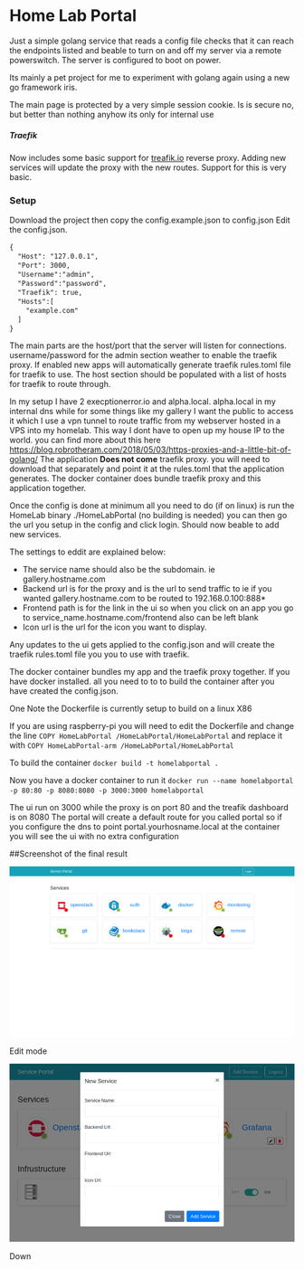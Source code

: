# Home Lab Portal
Just a simple golang service that reads a config file checks that it can reach the endpoints listed and beable to turn on and off my server via a remote powerswitch. The server is configured to boot on power.

Its mainly a pet project for me to experiment with golang again using a new go framework iris. 

The main page is protected by a very simple session cookie. Is is secure no, but better than nothing anyhow its only for internal use 

##### Traefik
Now includes some basic support for [treafik.io](https://traefik.io/) reverse proxy. Adding new services will update the proxy with the new routes. Support for this is very basic.


### Setup
Download the project then copy the config.example.json to config.json
Edit the config.json. 
```
{
  "Host": "127.0.0.1",
  "Port": 3000,
  "Username":"admin",
  "Password":"password",
  "Traefik": true,
  "Hosts":[
    "example.com"
  ]
}
```
The main parts are the host/port that the server will listen for connections.
username/password for the admin section
weather to enable the traefik proxy. If enabled new apps will automatically generate traefik rules.toml file for traefik to use. 
The host section should be populated with a list of hosts for traefik to route through.

In my setup I have 2 execptionerror.io and alpha.local. alpha.local in my internal dns while for some things like my gallery I want the public to access it which I use a vpn tunnel to route traffic from my webserver hosted in a VPS into my homelab. This way I dont have to open up my house IP to the world. you can find more about this here https://blog.robrotheram.com/2018/05/03/https-proxies-and-a-little-bit-of-golang/ 
The application **Does not come** traefik proxy. you will need to download that separately and point it at the rules.toml that the application generates. The docker container does bundle traefik proxy and this application together.

Once the config is done at minimum all you need to do (if on linux) is run the HomeLab binary ./HomeLabPortal (no building is needed) you can then go the url you setup in the config and click login.
Should now beable to add new services.

The settings to eddit are explained below: 
- The service name should also be the subdomain. ie gallery.hostname.com
- Backend url is for the proxy and is the url to send traffic to ie if you wanted gallery.hostname.com to be routed to 192.168.0.100:888*
- Frontend path is for the link in the ui so when you click on an app you go to service_name.hostname.com/frontend also can be left blank
- Icon url is the url for the icon you want to display.

Any updates to the ui gets applied to the config.json and will create the traefik rules.toml file you you to use with traefik.

The docker container bundles my app and the traefik proxy together.
If you have docker installed. all you need to to to build the container after you have created the config.json.

One Note the Dockerfile is currently setup to build on a linux X86 
 
If you are using raspberry-pi you will need to edit the Dockerfile and change the line
`COPY HomeLabPortal /HomeLabPortal/HomeLabPortal` and replace it with `COPY HomeLabPortal-arm /HomeLabPortal/HomeLabPortal`

To build the container  `docker build -t homelabportal .`

Now you have a docker container to run it
`docker run --name homelabportal -p 80:80 -p 8080:8080 -p 3000:3000 homelabportal`

The ui run on 3000 while the proxy is on port 80 and the treafik dashboard is on 8080
The portal will create a default route for you called portal so if you configure the dns to point portal.yourhosname.local at the container you will see the ui with no extra configuration
 
 
##Screenshot of the final result 

![screenshot](screenshots/homepage.png)

Edit mode

![screenshot](screenshots/edit.png)

Down